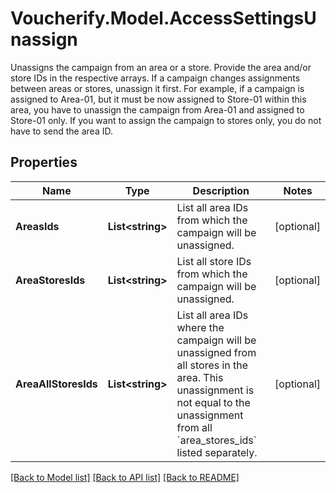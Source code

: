 # Voucherify.Model.AccessSettingsUnassign
Unassigns the campaign from an area or a store. Provide the area and/or store IDs in the respective arrays. If a campaign changes assignments between areas or stores, unassign it first. For example, if a campaign is assigned to Area-01, but it must be now assigned to Store-01 within this area, you have to unassign the campaign from Area-01 and assigned to Store-01 only.  If you want to assign the campaign to stores only, you do not have to send the area ID.

## Properties

Name | Type | Description | Notes
------------ | ------------- | ------------- | -------------
**AreasIds** | **List&lt;string&gt;** | List all area IDs from which the campaign will be unassigned. | [optional] 
**AreaStoresIds** | **List&lt;string&gt;** | List all store IDs from which the campaign will be unassigned. | [optional] 
**AreaAllStoresIds** | **List&lt;string&gt;** | List all area IDs where the campaign will be unassigned from all stores in the area. This unassignment is not equal to the unassignment from all &#x60;area_stores_ids&#x60; listed separately. | [optional] 

[[Back to Model list]](../README.md#documentation-for-models) [[Back to API list]](../README.md#documentation-for-api-endpoints) [[Back to README]](../README.md)

